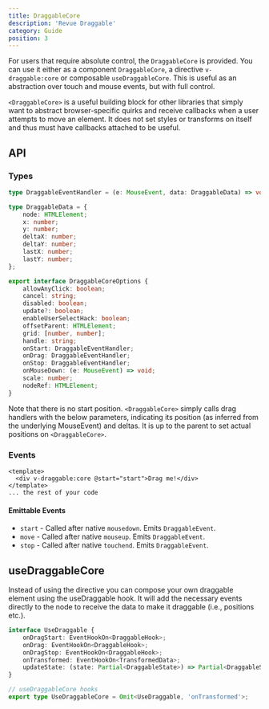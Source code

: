 ```yaml
---
title: DraggableCore
description: 'Revue Draggable'
category: Guide
position: 3
---
```


For users that require absolute control, the `DraggableCore` is provided.
You can use it either as a component `DraggableCore`, a directive `v-draggable:core` or composable `useDraggableCore`.
This is useful as an abstraction over touch and mouse events, but with full control.

`<DraggableCore>` is a useful building block for other libraries that simply want to abstract browser-specific quirks and receive callbacks when a user attempts to move an element. 
It does not set styles or transforms on itself and thus must have callbacks attached to be useful.

## API

### Types

```ts
type DraggableEventHandler = (e: MouseEvent, data: DraggableData) => void | false;

type DraggableData = {
    node: HTMLElement;
    x: number;
    y: number;
    deltaX: number;
    deltaY: number;
    lastX: number;
    lastY: number;
};

export interface DraggableCoreOptions {
    allowAnyClick: boolean;
    cancel: string;
    disabled: boolean;
    update?: boolean;
    enableUserSelectHack: boolean;
    offsetParent: HTMLElement;
    grid: [number, number];
    handle: string;
    onStart: DraggableEventHandler;
    onDrag: DraggableEventHandler;
    onStop: DraggableEventHandler;
    onMouseDown: (e: MouseEvent) => void;
    scale: number;
    nodeRef: HTMLElement;
}
```

<alert>

Note that there is no start position.
`<DraggableCore>` simply calls drag handlers with the below parameters,
indicating its position (as inferred from the underlying MouseEvent) and deltas.
It is up to the parent to set actual positions on `<DraggableCore>`.

</alert>

### Events
```vue
<template>
  <div v-draggable:core @start="start">Drag me!</div>
</template>
... the rest of your code

```

#### Emittable Events

* `start` - Called after native `mousedown`. Emits `DraggableEvent`.
* `move` - Called after native `mouseup`. Emits `DraggableEvent`.
* `stop` - Called after native `touchend`. Emits `DraggableEvent`.


## useDraggableCore

Instead of using the directive you can compose your own
draggable element using the useDraggable hook.
It will add the necessary events directly to the node to receive the data to make it draggable (i.e., positions etc.).

```ts
interface UseDraggable {
    onDragStart: EventHookOn<DraggableHook>;
    onDrag: EventHookOn<DraggableHook>;
    onDragStop: EventHookOn<DraggableHook>;
    onTransformed: EventHookOn<TransformedData>;
    updateState: (state: Partial<DraggableState>) => Partial<DraggableState> | void;
}

// useDraggableCore hooks
export type UseDraggableCore = Omit<UseDraggable, 'onTransformed'>;
```
